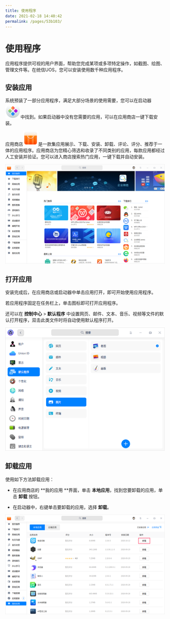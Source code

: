 ```yaml
---
title: 使用程序
date: 2021-02-18 14:40:42
permalink: /pages/53b103/
---
```

# 使用程序

应用程序提供可视的用户界面，帮助您完成某项或多项特定操作，如截图、绘图、管理文件等。在统信UOS，您可以安装使用数千种应用程序。

## 安装应用

系统预装了一部分应用程序，满足大部分场景的使用需要，您可以在启动器![deepin-launcher](./fig/deepin-launcher.svg)中找到。如果启动器中没有您需要的应用，可以在应用商店一键下载安装。

应用商店![deepin-appstore](./fig/deepin-appstore.svg)是一款集应用展示、下载、安装、卸载、评论、评分、推荐于一体的应用程序。应用商店为您精心筛选和收录了不同类别的应用，每款应用都经过人工安装并验证。您可以进入商店搜索热门应用，一键下载并自动安装。

![1|maininterface](./fig/maininterface.png)

## 打开应用

安装完成后，在应用商店或启动器中单击应用打开，即可开始使用应用程序。

若应用程序固定在任务栏上，单击图标即可打开应用程序。

还可以在 **控制中心** > **默认程序** 中设置网页、邮件、文本、音乐、视频等文件的默认打开程序，双击此类文件时将自动使用默认程序打开。

![0|default](./fig/cc-navigation.png)

## 卸载应用

使用如下方法卸载应用：

- 在应用商店的 **我的应用 **界面，单击 **本地应用**，找到您要卸载的应用，单击 **卸载** 按钮。

- 在启动器中，右键单击要卸载的应用，选择 **卸载**。

![1|Uninstall](./fig/uninstall.png)

